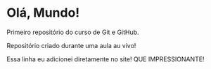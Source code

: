 # Olá, Mundo!
 Primeiro repositório do curso de Git e GitHub.

 Repositório criado durante uma aula au vivo!
 
 Essa linha eu adicionei diretamente no site! QUE IMPRESSIONANTE!
